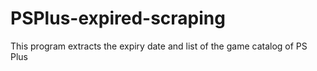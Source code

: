 # PSPlus-expired-scraping
This program extracts the expiry date and list of the game catalog of PS Plus
